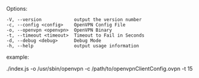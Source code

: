   Options:

    -V, --version            output the version number
    -c, --config <config>    OpenVPN Config File
    -o, --openvpn <openvpn>  OpenVPN Binary
    -t, --timeout <timeout>  Timeout to Fail in Seconds
    -d, --debug <debug>      Debug Mode
    -h, --help               output usage information

example:

./index.js -o /usr/sbin/openvpn -c /path/to/openvpnClientConfig.ovpn -t 15

